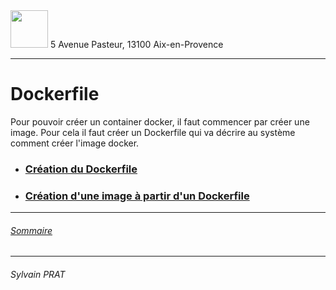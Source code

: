 <img style="height: 60px;" src="http://www.lpl-aix.fr/wp-content/uploads/2018/04/LPL_240_180.jpg" />
5 Avenue Pasteur, 13100 Aix-en-Provence

***

# Dockerfile

Pour pouvoir créer un container docker, il faut commencer par créer une image. Pour cela il faut créer un Dockerfile qui va décrire au système comment créer l'image docker.

- ### <a href="https://github.com/sylvain-prat/DocDocker/blob/master/Dockerfile/Creation_Dockerfile.md">Création du Dockerfile</a>

- ### <a href="https://github.com/sylvain-prat/DocDocker/blob/master/Dockerfile/Creation_Image.md">Création d'une image à partir d'un Dockerfile</a>


---
###### <a href="https://github.com/sylvain-prat/DocDocker/blob/master/README.md">Sommaire</a>

---
###### Sylvain PRAT
